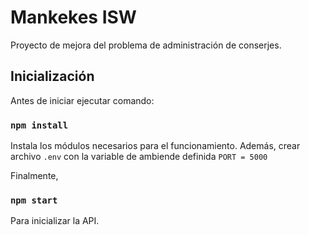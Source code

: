 # Mankekes ISW
Proyecto de mejora del problema de administración de conserjes.


## Inicialización

Antes de iniciar ejecutar comando:

### `npm install`

Instala los módulos necesarios para el funcionamiento. Además,
crear archivo `.env` con la variable de ambiende definida 
`PORT = 5000`

Finalmente,

### `npm start`

Para inicializar la API.
